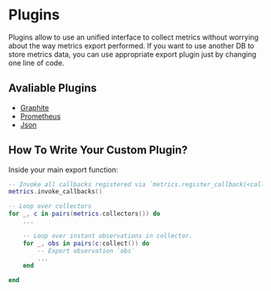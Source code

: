 # Plugins

Plugins allow to use an unified interface to collect metrics without worrying about the way metrics export performed.
If you want to use another DB to store metrics data, you can use appropriate export plugin just by changing one line of code.


## Avaliable Plugins

- [Graphite](./graphite/README.md)
- [Prometheus](./prometheus/README.md)
- [Json](./json/README.md)


## How To Write Your Custom Plugin?
Inside your main export function:

```lua
-- Invoke all callbacks registered via `metrics.register_callback(<callback-function>)`.
metrics.invoke_callbacks()

-- Loop over collectors
for _, c in pairs(metrics.collectors()) do
    ...

    -- Loop over instant observations in collector.
    for _, obs in pairs(c:collect()) do
        -- Export observation `obs`
        ...
    end

end
```
